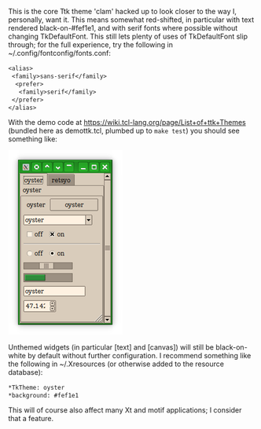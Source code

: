 This is the core Ttk theme 'clam' hacked up to look closer to the way I,
personally, want it. This means somewhat red-shifted, in particular with text
rendered black-on-#fef1e1, and with serif fonts where possible without changing
TkDefaultFont. This still lets plenty of uses of TkDefaultFont slip through; for
the full experience, try the following in ~/.config/fontconfig/fonts.conf:

```
<alias>
 <family>sans-serif</family>
  <prefer>
   <family>serif</family>
 </prefer>
</alias>
```

With the demo code at <https://wiki.tcl-lang.org/page/List+of+ttk+Themes>
(bundled here as demottk.tcl, plumbed up to `make test`) you should see
something like:

![demo screenshot](demo.png)

Unthemed widgets (in particular [text] and [canvas]) will still be black-on-
white by default without further configuration. I recommend something like
the following in ~/.Xresources (or otherwise added to the resource database):

```
*TkTheme: oyster
*background: #fef1e1
```

This will of course also affect many Xt and motif applications; I consider
that a feature.
